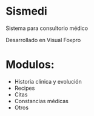 # Sismedi
Sistema para consultorio médico

Desarrollado en Visual Foxpro

# Modulos:
- Historia clinica y evolución
- Recipes
- Citas
- Constancias médicas
- Otros
